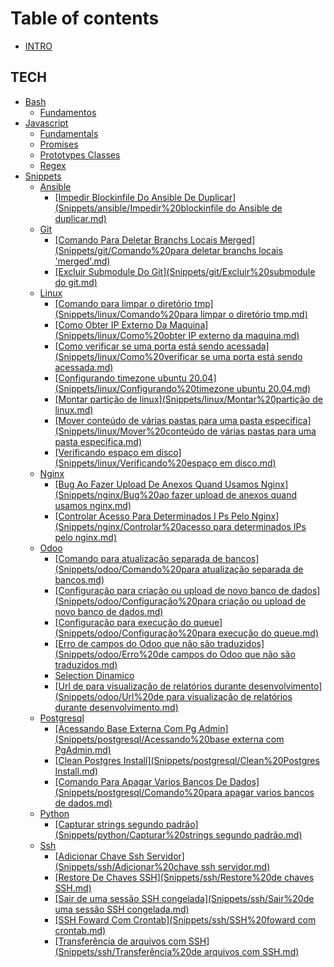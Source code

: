 # Table of contents

* [INTRO](README.md)

## TECH

* [Bash](tech/bash/README.md)
  * [Fundamentos](Bash/Fundamentos.md)
* [Javascript](tech/javascript/README.md)
  * [Fundamentals](Javascript/Fundamentals.md)
  * [Promises](Javascript/Promises.md)
  * [Prototypes Classes](Javascript/Prototypes-Classes.md)
  * [Regex](Javascript/Regex.md)
* [Snippets](tech/snippets/README.md)
  * [Ansible](tech/snippets/ansible/README.md)
    * [\[Impedir Blockinfile Do Ansible De Duplicar\](Snippets/ansible/Impedir%20blockinfile do Ansible de duplicar.md)](tech/snippets/ansible/impedir-blockinfile-do-ansible-de-duplicar-snippets-ansible-impedir-20blockinfile-do-ansible-de-dupl.md)
  * [Git](tech/snippets/git/README.md)
    * [\[Comando Para Deletar Branchs Locais Merged\](Snippets/git/Comando%20para deletar branchs locais 'merged'.md)](tech/snippets/git/comando-para-deletar-branchs-locais-merged-snippets-git-comando-20para-deletar-branchs-locais-merged.md)
    * [\[Excluir Submodule Do Git\](Snippets/git/Excluir%20submodule do git.md)](tech/snippets/git/excluir-submodule-do-git-snippets-git-excluir-20submodule-do-git.md.md)
  * [Linux](tech/snippets/linux/README.md)
    * [\[Comando para limpar o diretório tmp\](Snippets/linux/Comando%20para limpar o diretório tmp.md)](tech/snippets/linux/comando-para-limpar-o-diretorio-tmp-snippets-linux-comando-20para-limpar-o-diretorio-tmp.md.md)
    * [\[Como Obter IP Externo Da Maquina\](Snippets/linux/Como%20obter IP externo da maquina.md)](tech/snippets/linux/como-obter-ip-externo-da-maquina-snippets-linux-como-20obter-ip-externo-da-maquina.md.md)
    * [\[Como verificar se uma porta está sendo acessada\](Snippets/linux/Como%20verificar se uma porta está sendo acessada.md)](tech/snippets/linux/como-verificar-se-uma-porta-esta-sendo-acessada-snippets-linux-como-20verificar-se-uma-porta-esta-se.md)
    * [\[Configurando timezone ubuntu 20.04\](Snippets/linux/Configurando%20timezone ubuntu 20.04.md)](tech/snippets/linux/configurando-timezone-ubuntu-20.04-snippets-linux-configurando-20timezone-ubuntu-20.04.md.md)
    * [\[Montar partição de linux\](Snippets/linux/Montar%20partição de linux.md)](tech/snippets/linux/montar-particao-de-linux-snippets-linux-montar-20particao-de-linux.md.md)
    * [\[Mover conteúdo de várias pastas para uma pasta especifica\](Snippets/linux/Mover%20conteúdo de várias pastas para uma pasta especifica.md)](tech/snippets/linux/mover-conteudo-de-varias-pastas-para-uma-pasta-especifica-snippets-linux-mover-20conteudo-de-varias.md)
    * [\[Verificando espaço em disco\](Snippets/linux/Verificando%20espaço em disco.md)](tech/snippets/linux/verificando-espaco-em-disco-snippets-linux-verificando-20espaco-em-disco.md.md)
  * [Nginx](tech/snippets/nginx/README.md)
    * [\[Bug Ao Fazer Upload De Anexos Quand Usamos Nginx\](Snippets/nginx/Bug%20ao fazer upload de anexos quand usamos nginx.md)](tech/snippets/nginx/bug-ao-fazer-upload-de-anexos-quand-usamos-nginx-snippets-nginx-bug-20ao-fazer-upload-de-anexos-quan.md)
    * [\[Controlar Acesso Para Determinados I Ps Pelo Nginx\](Snippets/nginx/Controlar%20acesso para determinados IPs pelo nginx.md)](tech/snippets/nginx/controlar-acesso-para-determinados-i-ps-pelo-nginx-snippets-nginx-controlar-20acesso-para-determinad.md)
  * [Odoo](tech/snippets/odoo/README.md)
    * [\[Comando para atualização separada de bancos\](Snippets/odoo/Comando%20para atualização separada de bancos.md)](tech/snippets/odoo/comando-para-atualizacao-separada-de-bancos-snippets-odoo-comando-20para-atualizacao-separada-de-ban.md)
    * [\[Configuração para criação ou upload de novo banco de dados\](Snippets/odoo/Configuração%20para criação ou upload de novo banco de dados.md)](tech/snippets/odoo/configuracao-para-criacao-ou-upload-de-novo-banco-de-dados-snippets-odoo-configuracao-20para-criacao.md)
    * [\[Configuração para execução do queue\](Snippets/odoo/Configuração%20para execução do queue.md)](tech/snippets/odoo/configuracao-para-execucao-do-queue-snippets-odoo-configuracao-20para-execucao-do-queue.md.md)
    * [\[Erro de campos do Odoo que não são traduzidos\](Snippets/odoo/Erro%20de campos do Odoo que não são traduzidos.md)](tech/snippets/odoo/erro-de-campos-do-odoo-que-nao-sao-traduzidos-snippets-odoo-erro-20de-campos-do-odoo-que-nao-sao-tra.md)
    * [Selection Dinamico](<Snippets/odoo/Selection Dinamico.md>)
    * [\[Url de para visualização de relatórios durante desenvolvimento\](Snippets/odoo/Url%20de para visualização de relatórios durante desenvolvimento.md)](tech/snippets/odoo/url-de-para-visualizacao-de-relatorios-durante-desenvolvimento-snippets-odoo-url-20de-para-visualiza.md)
  * [Postgresql](tech/snippets/postgresql/README.md)
    * [\[Acessando Base Externa Com Pg Admin\](Snippets/postgresql/Acessando%20base externa com PgAdmin.md)](tech/snippets/postgresql/acessando-base-externa-com-pg-admin-snippets-postgresql-acessando-20base-externa-com-pgadmin.md.md)
    * [\[Clean Postgres Install\](Snippets/postgresql/Clean%20Postgres Install.md)](tech/snippets/postgresql/clean-postgres-install-snippets-postgresql-clean-20postgres-install.md.md)
    * [\[Comando Para Apagar Varios Bancos De Dados\](Snippets/postgresql/Comando%20para apagar varios bancos de dados.md)](tech/snippets/postgresql/comando-para-apagar-varios-bancos-de-dados-snippets-postgresql-comando-20para-apagar-varios-bancos-d.md)
  * [Python](tech/snippets/python/README.md)
    * [\[Capturar strings segundo padrão\](Snippets/python/Capturar%20strings segundo padrão.md)](tech/snippets/python/capturar-strings-segundo-padrao-snippets-python-capturar-20strings-segundo-padrao.md.md)
  * [Ssh](tech/snippets/ssh/README.md)
    * [\[Adicionar Chave Ssh Servidor\](Snippets/ssh/Adicionar%20chave ssh servidor.md)](tech/snippets/ssh/adicionar-chave-ssh-servidor-snippets-ssh-adicionar-20chave-ssh-servidor.md.md)
    * [\[Restore De Chaves SSH\](Snippets/ssh/Restore%20de chaves SSH.md)](tech/snippets/ssh/restore-de-chaves-ssh-snippets-ssh-restore-20de-chaves-ssh.md.md)
    * [\[Sair de uma sessão SSH congelada\](Snippets/ssh/Sair%20de uma sessão SSH congelada.md)](tech/snippets/ssh/sair-de-uma-sessao-ssh-congelada-snippets-ssh-sair-20de-uma-sessao-ssh-congelada.md.md)
    * [\[SSH Foward Com Crontab\](Snippets/ssh/SSH%20foward com crontab.md)](tech/snippets/ssh/ssh-foward-com-crontab-snippets-ssh-ssh-20foward-com-crontab.md.md)
    * [\[Transferência de arquivos com SSH\](Snippets/ssh/Transferência%20de arquivos com SSH.md)](tech/snippets/ssh/transferencia-de-arquivos-com-ssh-snippets-ssh-transferencia-20de-arquivos-com-ssh.md.md)
